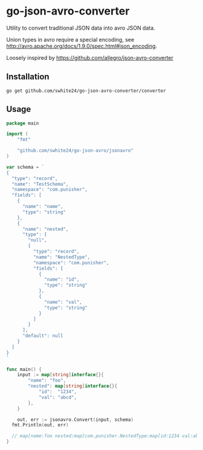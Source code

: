 # go-json-avro-converter

Utility to convert traditional JSON data into avro JSON data.

Union types in avro require a special encoding, see http://avro.apache.org/docs/1.9.0/spec.html#json_encoding.

Loosely inspired by https://github.com/allegro/json-avro-converter

## Installation

```shell
go get github.com/swhite24/go-json-avro-converter/converter
```

## Usage

```go
package main

import (
	"fmt"

	"github.com/swhite24/go-json-avro/jsonavro"
)

var schema = `
{
  "type": "record",
  "name": "TestSchema",
  "namespace": "com.punisher",
  "fields": [
    {
      "name": "name",
      "type": "string"
    },
    {
      "name": "nested",
      "type": [
        "null",
        {
          "type": "record",
          "name": "NestedType",
          "namespace": "com.punisher",
          "fields": [
            {
              "name": "id",
              "type": "string"
            },
            {
              "name": "val",
              "type": "string"
            }
          ]
        }
      ],
      "default": null
    }
  ]
}
`

func main() {
	input := map[string]interface{}{
		"name": "foo",
		"nested": map[string]interface{}{
			"id":  "1234",
			"val": "abcd",
		},
	}

	out, err := jsonavro.Convert(input, schema)
  fmt.Println(out, err)

  // map[name:foo nested:map[com.punisher.NestedType:map[id:1234 val:abcd]]] <nil>
}
```
